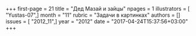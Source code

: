 +++
first-page = 21
title = "Дед Мазай и зайцы"
npages = 1
illustrators = [ "Yustas-07",]
month = "11"
rubric = "Задачи в картинках"
authors = []
issues = [ "2012_11",]
year = "2012"
date = "2017-04-24T15:37:56+03:00"
+++
